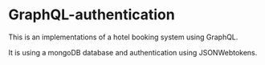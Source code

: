 # GraphQL-authentication

This is an implementations of a hotel booking system using GraphQL. 

It is using a mongoDB database and authentication using JSONWebtokens. 


